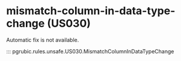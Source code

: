# mismatch-column-in-data-type-change (US030)

Automatic fix is not available.

::: pgrubic.rules.unsafe.US030.MismatchColumnInDataTypeChange
